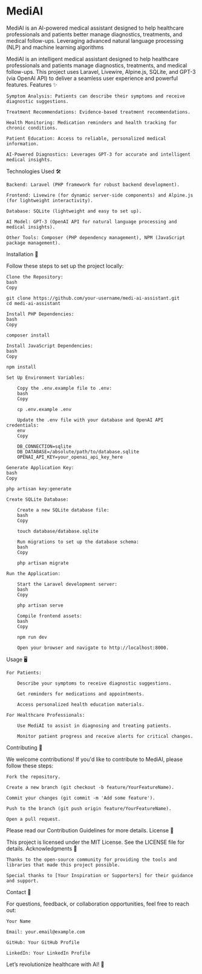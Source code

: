 # MediAI
MediAI is an AI-powered medical assistant designed to help healthcare professionals and patients better manage diagnostics, treatments, and medical follow-ups. Leveraging advanced natural language processing (NLP) and machine learning algorithms

<!-- Add a banner if available -->

MediAI is an intelligent medical assistant designed to help healthcare professionals and patients manage diagnostics, treatments, and medical follow-ups. This project uses Laravel, Livewire, Alpine.js, SQLite, and GPT-3 (via OpenAI API) to deliver a seamless user experience and powerful features.
Features ✨

    Symptom Analysis: Patients can describe their symptoms and receive diagnostic suggestions.

    Treatment Recommendations: Evidence-based treatment recommendations.

    Health Monitoring: Medication reminders and health tracking for chronic conditions.

    Patient Education: Access to reliable, personalized medical information.

    AI-Powered Diagnostics: Leverages GPT-3 for accurate and intelligent medical insights.

Technologies Used 🛠️

    Backend: Laravel (PHP framework for robust backend development).

    Frontend: Livewire (for dynamic server-side components) and Alpine.js (for lightweight interactivity).

    Database: SQLite (lightweight and easy to set up).

    AI Model: GPT-3 (OpenAI API for natural language processing and medical insights).

    Other Tools: Composer (PHP dependency management), NPM (JavaScript package management).

Installation 🚀

Follow these steps to set up the project locally:

    Clone the Repository:
    bash
    Copy

    git clone https://github.com/your-username/medi-ai-assistant.git
    cd medi-ai-assistant

    Install PHP Dependencies:
    bash
    Copy

    composer install

    Install JavaScript Dependencies:
    bash
    Copy

    npm install

    Set Up Environment Variables:

        Copy the .env.example file to .env:
        bash
        Copy

        cp .env.example .env

        Update the .env file with your database and OpenAI API credentials:
        env
        Copy

        DB_CONNECTION=sqlite
        DB_DATABASE=/absolute/path/to/database.sqlite
        OPENAI_API_KEY=your_openai_api_key_here

    Generate Application Key:
    bash
    Copy

    php artisan key:generate

    Create SQLite Database:

        Create a new SQLite database file:
        bash
        Copy

        touch database/database.sqlite

        Run migrations to set up the database schema:
        bash
        Copy

        php artisan migrate

    Run the Application:

        Start the Laravel development server:
        bash
        Copy

        php artisan serve

        Compile frontend assets:
        bash
        Copy

        npm run dev

        Open your browser and navigate to http://localhost:8000.

Usage 🖥️

    For Patients:

        Describe your symptoms to receive diagnostic suggestions.

        Get reminders for medications and appointments.

        Access personalized health education materials.

    For Healthcare Professionals:

        Use MediAI to assist in diagnosing and treating patients.

        Monitor patient progress and receive alerts for critical changes.

Contributing 🤝

We welcome contributions! If you'd like to contribute to MediAI, please follow these steps:

    Fork the repository.

    Create a new branch (git checkout -b feature/YourFeatureName).

    Commit your changes (git commit -m 'Add some feature').

    Push to the branch (git push origin feature/YourFeatureName).

    Open a pull request.

Please read our Contribution Guidelines for more details.
License 📜

This project is licensed under the MIT License. See the LICENSE file for details.
Acknowledgments 🙏

    Thanks to the open-source community for providing the tools and libraries that made this project possible.

    Special thanks to [Your Inspiration or Supporters] for their guidance and support.

Contact 📧

For questions, feedback, or collaboration opportunities, feel free to reach out:

    Your Name

    Email: your.email@example.com

    GitHub: Your GitHub Profile

    LinkedIn: Your LinkedIn Profile

Let’s revolutionize healthcare with AI! 🚀
